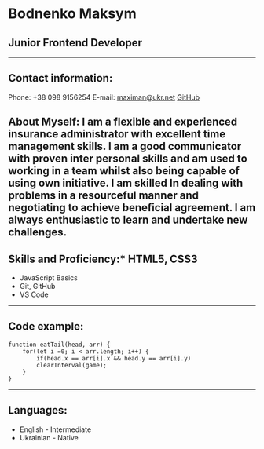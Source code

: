 # Bodnenko Maksym
## Junior Frontend Developer 
***********
## Contact information:

Phone: +38 098 9156254
E-mail: maximan@ukr.net
[GitHub](https://github.com/MaksymBodnenko)

## About Myself: I am a flexible and experienced insurance administrator with excellent time management skills. I am a good communicator with proven inter personal skills and am used to working in a team whilst also being capable of using own initiative. I am skilled In dealing with problems in a resourceful manner and negotiating to achieve beneficial agreement. I am always enthusiastic to learn and undertake new challenges.

## Skills and Proficiency:* HTML5, CSS3
* JavaScript Basics
* Git, GitHub
* VS Code

_______________
## Code example:
```
function eatTail(head, arr) {
	for(let i =0; i < arr.length; i++) {
		if(head.x == arr[i].x && head.y == arr[i].y)
		clearInterval(game);
	}
}
```
_______________
## Languages:
* English - Intermediate
* Ukrainian - Native
